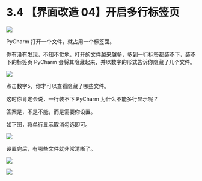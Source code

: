 # 3.4 【界面改造 04】开启多行标签页

![](http://image.iswbm.com/20200804124133.png)

PyCharm 打开一个文件，就占用一个标签面。

你有没有发现，不知不觉地，打开的文件越来越多，多到一行标签都装不下，装不下的标签页 PyCharm 会将其隐藏起来，并以数字的形式告诉你隐藏了几个文件。

![](http://image.python-online.cn/20190629223534.png)

点击数字5，你才可以查看隐藏了哪些文件。

这时你肯定会说，一行装不下 PyCharm 为什么不能多行显示呢？

答案是，不是不能，而是需要你设置。

如下图，将单行显示取消勾选即可。

![](http://image.python-online.cn/20190629224229.png)

设置完后，有哪些文件就非常清晰了。

![](http://image.python-online.cn/20190629224430.png)



![](http://image.iswbm.com/20200607174235.png)